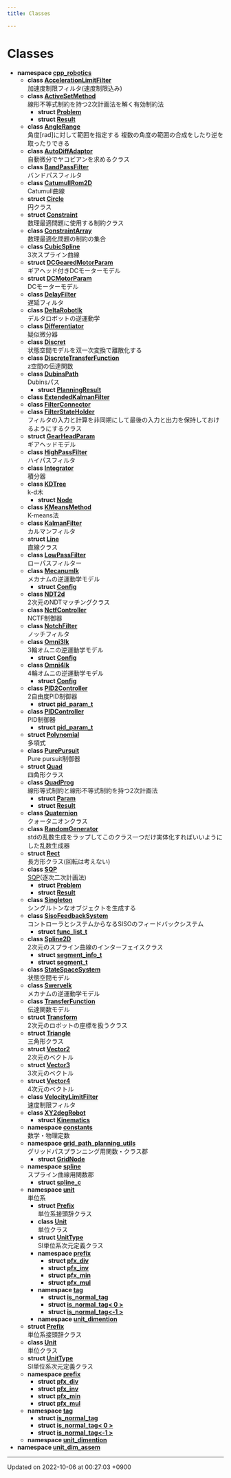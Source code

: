 ```yaml
---
title: Classes

---
```


# Classes




* **namespace [cpp_robotics](/cpp_robotics/doxybook/Namespaces/namespacecpp__robotics/)** 
    * **class [AccelerationLimitFilter](/cpp_robotics/doxybook/Classes/classcpp__robotics_1_1AccelerationLimitFilter/)** <br>加速度制限フィルタ(速度制限込み) 
    * **class [ActiveSetMethod](/cpp_robotics/doxybook/Classes/classcpp__robotics_1_1ActiveSetMethod/)** <br>線形不等式制約を持つ2次計画法を解く有効制約法 
        * **struct [Problem](/cpp_robotics/doxybook/Classes/structcpp__robotics_1_1ActiveSetMethod_1_1Problem/)** 
        * **struct [Result](/cpp_robotics/doxybook/Classes/structcpp__robotics_1_1ActiveSetMethod_1_1Result/)** 
    * **class [AngleRange](/cpp_robotics/doxybook/Classes/classcpp__robotics_1_1AngleRange/)** <br>角度[rad]に対して範囲を指定する 複数の角度の範囲の合成をしたり逆を取ったりできる 
    * **class [AutoDiffAdaptor](/cpp_robotics/doxybook/Classes/classcpp__robotics_1_1AutoDiffAdaptor/)** <br>自動微分でヤコビアンを求めるクラス 
    * **class [BandPassFilter](/cpp_robotics/doxybook/Classes/classcpp__robotics_1_1BandPassFilter/)** <br>バンドパスフィルタ 
    * **class [CatumullRom2D](/cpp_robotics/doxybook/Classes/classcpp__robotics_1_1CatumullRom2D/)** <br>Catumull曲線 
    * **struct [Circle](/cpp_robotics/doxybook/Classes/structcpp__robotics_1_1Circle/)** <br>円クラス 
    * **struct [Constraint](/cpp_robotics/doxybook/Classes/structcpp__robotics_1_1Constraint/)** <br>数理最適問題に使用する制約クラス 
    * **class [ConstraintArray](/cpp_robotics/doxybook/Classes/classcpp__robotics_1_1ConstraintArray/)** <br>数理最適化問題の制約の集合 
    * **class [CubicSpline](/cpp_robotics/doxybook/Classes/classcpp__robotics_1_1CubicSpline/)** <br>3次スプライン曲線 
    * **struct [DCGearedMotorParam](/cpp_robotics/doxybook/Classes/structcpp__robotics_1_1DCGearedMotorParam/)** <br>ギアヘッド付きDCモーターモデル 
    * **struct [DCMotorParam](/cpp_robotics/doxybook/Classes/structcpp__robotics_1_1DCMotorParam/)** <br>DCモーターモデル 
    * **class [DelayFilter](/cpp_robotics/doxybook/Classes/classcpp__robotics_1_1DelayFilter/)** <br>遅延フィルタ 
    * **class [DeltaRobotIk](/cpp_robotics/doxybook/Classes/classcpp__robotics_1_1DeltaRobotIk/)** <br>デルタロボットの逆運動学 
    * **class [Differentiator](/cpp_robotics/doxybook/Classes/classcpp__robotics_1_1Differentiator/)** <br>疑似微分器 
    * **class [Discret](/cpp_robotics/doxybook/Classes/classcpp__robotics_1_1Discret/)** <br>状態空間モデルを双一次変換で離散化する 
    * **class [DiscreteTransferFunction](/cpp_robotics/doxybook/Classes/classcpp__robotics_1_1DiscreteTransferFunction/)** <br>z空間の伝達関数 
    * **class [DubinsPath](/cpp_robotics/doxybook/Classes/classcpp__robotics_1_1DubinsPath/)** <br>Dubinsパス 
        * **struct [PlanningResult](/cpp_robotics/doxybook/Classes/structcpp__robotics_1_1DubinsPath_1_1PlanningResult/)** 
    * **class [ExtendedKalmanFilter](/cpp_robotics/doxybook/Classes/classcpp__robotics_1_1ExtendedKalmanFilter/)** 
    * **class [FilterConnector](/cpp_robotics/doxybook/Classes/classcpp__robotics_1_1FilterConnector/)** 
    * **class [FilterStateHolder](/cpp_robotics/doxybook/Classes/classcpp__robotics_1_1FilterStateHolder/)** <br>フィルタの入力と計算を非同期にして最後の入力と出力を保持しておけるようにするクラス 
    * **struct [GearHeadParam](/cpp_robotics/doxybook/Classes/structcpp__robotics_1_1GearHeadParam/)** <br>ギアヘッドモデル 
    * **class [HighPassFilter](/cpp_robotics/doxybook/Classes/classcpp__robotics_1_1HighPassFilter/)** <br>ハイパスフィルタ 
    * **class [Integrator](/cpp_robotics/doxybook/Classes/classcpp__robotics_1_1Integrator/)** <br>積分器 
    * **class [KDTree](/cpp_robotics/doxybook/Classes/classcpp__robotics_1_1KDTree/)** <br>k-d木 
        * **struct [Node](/cpp_robotics/doxybook/Classes/structcpp__robotics_1_1KDTree_1_1Node/)** 
    * **class [KMeansMethod](/cpp_robotics/doxybook/Classes/classcpp__robotics_1_1KMeansMethod/)** <br>K-means法 
    * **class [KalmanFilter](/cpp_robotics/doxybook/Classes/classcpp__robotics_1_1KalmanFilter/)** <br>カルマンフィルタ 
    * **struct [Line](/cpp_robotics/doxybook/Classes/structcpp__robotics_1_1Line/)** <br>直線クラス 
    * **class [LowPassFilter](/cpp_robotics/doxybook/Classes/classcpp__robotics_1_1LowPassFilter/)** <br>ローパスフィルター 
    * **class [MecanumIk](/cpp_robotics/doxybook/Classes/classcpp__robotics_1_1MecanumIk/)** <br>メカナムの逆運動学モデル 
        * **struct [Config](/cpp_robotics/doxybook/Classes/structcpp__robotics_1_1MecanumIk_1_1Config/)** 
    * **class [NDT2d](/cpp_robotics/doxybook/Classes/classcpp__robotics_1_1NDT2d/)** <br>2次元のNDTマッチングクラス 
    * **class [NctfController](/cpp_robotics/doxybook/Classes/classcpp__robotics_1_1NctfController/)** <br>NCTF制御器 
    * **class [NotchFilter](/cpp_robotics/doxybook/Classes/classcpp__robotics_1_1NotchFilter/)** <br>ノッチフィルタ 
    * **class [Omni3Ik](/cpp_robotics/doxybook/Classes/classcpp__robotics_1_1Omni3Ik/)** <br>3輪オムニの逆運動学モデル 
        * **struct [Config](/cpp_robotics/doxybook/Classes/structcpp__robotics_1_1Omni3Ik_1_1Config/)** 
    * **class [Omni4Ik](/cpp_robotics/doxybook/Classes/classcpp__robotics_1_1Omni4Ik/)** <br>4輪オムニの逆運動学モデル 
        * **struct [Config](/cpp_robotics/doxybook/Classes/structcpp__robotics_1_1Omni4Ik_1_1Config/)** 
    * **class [PID2Controller](/cpp_robotics/doxybook/Classes/classcpp__robotics_1_1PID2Controller/)** <br>2自由度PID制御器 
        * **struct [pid_param_t](/cpp_robotics/doxybook/Classes/structcpp__robotics_1_1PID2Controller_1_1pid__param__t/)** 
    * **class [PIDController](/cpp_robotics/doxybook/Classes/classcpp__robotics_1_1PIDController/)** <br>PID制御器 
        * **struct [pid_param_t](/cpp_robotics/doxybook/Classes/structcpp__robotics_1_1PIDController_1_1pid__param__t/)** 
    * **struct [Polynomial](/cpp_robotics/doxybook/Classes/structcpp__robotics_1_1Polynomial/)** <br>多項式 
    * **class [PurePursuit](/cpp_robotics/doxybook/Classes/classcpp__robotics_1_1PurePursuit/)** <br>Pure pursuit制御器 
    * **struct [Quad](/cpp_robotics/doxybook/Classes/structcpp__robotics_1_1Quad/)** <br>四角形クラス 
    * **class [QuadProg](/cpp_robotics/doxybook/Classes/classcpp__robotics_1_1QuadProg/)** <br>線形等式制約と線形不等式制約を持つ2次計画法 
        * **struct [Param](/cpp_robotics/doxybook/Classes/structcpp__robotics_1_1QuadProg_1_1Param/)** 
        * **struct [Result](/cpp_robotics/doxybook/Classes/structcpp__robotics_1_1QuadProg_1_1Result/)** 
    * **class [Quaternion](/cpp_robotics/doxybook/Classes/structcpp__robotics_1_1Quaternion/)** <br>クォータニオンクラス 
    * **class [RandomGenerator](/cpp_robotics/doxybook/Classes/classcpp__robotics_1_1RandomGenerator/)** <br>stdの乱数生成をラップしてこのクラス一つだけ実体化すればいいようにした乱数生成器 
    * **struct [Rect](/cpp_robotics/doxybook/Classes/structcpp__robotics_1_1Rect/)** <br>長方形クラス(回転は考えない) 
    * **class [SQP](/cpp_robotics/doxybook/Classes/classcpp__robotics_1_1SQP/)** <br>[SQP]()(逐次二次計画法) 
        * **struct [Problem](/cpp_robotics/doxybook/Classes/structcpp__robotics_1_1SQP_1_1Problem/)** 
        * **struct [Result](/cpp_robotics/doxybook/Classes/structcpp__robotics_1_1SQP_1_1Result/)** 
    * **class [Singleton](/cpp_robotics/doxybook/Classes/classcpp__robotics_1_1Singleton/)** <br>シングルトンなオブジェクトを生成する 
    * **class [SisoFeedbackSystem](/cpp_robotics/doxybook/Classes/classcpp__robotics_1_1SisoFeedbackSystem/)** <br>コントローラとシステムからなるSISOのフィードバックシステム 
        * **struct [func_list_t](/cpp_robotics/doxybook/Classes/structcpp__robotics_1_1SisoFeedbackSystem_1_1func__list__t/)** 
    * **class [Spline2D](/cpp_robotics/doxybook/Classes/classcpp__robotics_1_1Spline2D/)** <br>2次元のスプライン曲線のインターフェイスクラス 
        * **struct [segment_info_t](/cpp_robotics/doxybook/Classes/structcpp__robotics_1_1Spline2D_1_1segment__info__t/)** 
        * **struct [segment_t](/cpp_robotics/doxybook/Classes/structcpp__robotics_1_1Spline2D_1_1segment__t/)** 
    * **class [StateSpaceSystem](/cpp_robotics/doxybook/Classes/classcpp__robotics_1_1StateSpaceSystem/)** <br>状態空間モデル 
    * **class [SwerveIk](/cpp_robotics/doxybook/Classes/classcpp__robotics_1_1SwerveIk/)** <br>メカナムの逆運動学モデル 
    * **class [TransferFunction](/cpp_robotics/doxybook/Classes/classcpp__robotics_1_1TransferFunction/)** <br>伝達関数モデル 
    * **struct [Transform](/cpp_robotics/doxybook/Classes/structcpp__robotics_1_1Transform/)** <br>2次元のロボットの座標を扱うクラス 
    * **struct [Triangle](/cpp_robotics/doxybook/Classes/structcpp__robotics_1_1Triangle/)** <br>三角形クラス 
    * **struct [Vector2](/cpp_robotics/doxybook/Classes/structcpp__robotics_1_1Vector2/)** <br>2次元のベクトル 
    * **struct [Vector3](/cpp_robotics/doxybook/Classes/structcpp__robotics_1_1Vector3/)** <br>3次元のベクトル 
    * **struct [Vector4](/cpp_robotics/doxybook/Classes/structcpp__robotics_1_1Vector4/)** <br>4次元のベクトル 
    * **class [VelocityLimitFilter](/cpp_robotics/doxybook/Classes/classcpp__robotics_1_1VelocityLimitFilter/)** <br>速度制限フィルタ 
    * **class [XY2degRobot](/cpp_robotics/doxybook/Classes/classcpp__robotics_1_1XY2degRobot/)** 
        * **struct [Kinematics](/cpp_robotics/doxybook/Classes/structcpp__robotics_1_1XY2degRobot_1_1Kinematics/)** 
    * **namespace [constants](/cpp_robotics/doxybook/Namespaces/namespacecpp__robotics_1_1constants/)** <br>数学・物理定数 
    * **namespace [grid_path_planning_utils](/cpp_robotics/doxybook/Namespaces/namespacecpp__robotics_1_1grid__path__planning__utils/)** <br>グリッドパスプランニング用関数・クラス郡 
        * **struct [GridNode](/cpp_robotics/doxybook/Classes/structcpp__robotics_1_1grid__path__planning__utils_1_1GridNode/)** 
    * **namespace [spline](/cpp_robotics/doxybook/Namespaces/namespacecpp__robotics_1_1spline/)** <br>スプライン曲線用関数郡 
        * **struct [spline_c](/cpp_robotics/doxybook/Classes/structcpp__robotics_1_1spline_1_1spline__c/)** 
    * **namespace [unit](/cpp_robotics/doxybook/Namespaces/namespacecpp__robotics_1_1unit/)** <br>単位系 
        * **struct [Prefix](/cpp_robotics/doxybook/Classes/structcpp__robotics_1_1unit_1_1Prefix/)** <br>単位系接頭辞クラス 
        * **class [Unit](/cpp_robotics/doxybook/Classes/classcpp__robotics_1_1unit_1_1Unit/)** <br>単位クラス 
        * **struct [UnitType](/cpp_robotics/doxybook/Classes/structcpp__robotics_1_1unit_1_1UnitType/)** <br>SI単位系次元定義クラス 
        * **namespace [prefix](/cpp_robotics/doxybook/Namespaces/namespacecpp__robotics_1_1unit_1_1prefix/)** 
            * **struct [pfx_div](/cpp_robotics/doxybook/Classes/structcpp__robotics_1_1unit_1_1prefix_1_1pfx__div/)** 
            * **struct [pfx_inv](/cpp_robotics/doxybook/Classes/structcpp__robotics_1_1unit_1_1prefix_1_1pfx__inv/)** 
            * **struct [pfx_min](/cpp_robotics/doxybook/Classes/structcpp__robotics_1_1unit_1_1prefix_1_1pfx__min/)** 
            * **struct [pfx_mul](/cpp_robotics/doxybook/Classes/structcpp__robotics_1_1unit_1_1prefix_1_1pfx__mul/)** 
        * **namespace [tag](/cpp_robotics/doxybook/Namespaces/namespacecpp__robotics_1_1unit_1_1tag/)** 
            * **struct [is_normal_tag](/cpp_robotics/doxybook/Classes/structcpp__robotics_1_1unit_1_1tag_1_1is__normal__tag/)** 
            * **struct [is_normal_tag< 0 >](/cpp_robotics/doxybook/Classes/structcpp__robotics_1_1unit_1_1tag_1_1is__normal__tag_3_010_01_4/)** 
            * **struct [is_normal_tag<-1 >](/cpp_robotics/doxybook/Classes/structcpp__robotics_1_1unit_1_1tag_1_1is__normal__tag_3-1_01_4/)** 
        * **namespace [unit_dimention](/cpp_robotics/doxybook/Namespaces/namespacecpp__robotics_1_1unit_1_1unit__dimention/)** 
    * **struct [Prefix](/cpp_robotics/doxybook/Classes/structcpp__robotics_1_1unit_1_1Prefix/)** <br>単位系接頭辞クラス 
    * **class [Unit](/cpp_robotics/doxybook/Classes/classcpp__robotics_1_1unit_1_1Unit/)** <br>単位クラス 
    * **struct [UnitType](/cpp_robotics/doxybook/Classes/structcpp__robotics_1_1unit_1_1UnitType/)** <br>SI単位系次元定義クラス 
    * **namespace [prefix](/cpp_robotics/doxybook/Namespaces/namespacecpp__robotics_1_1unit_1_1prefix/)** 
        * **struct [pfx_div](/cpp_robotics/doxybook/Classes/structcpp__robotics_1_1unit_1_1prefix_1_1pfx__div/)** 
        * **struct [pfx_inv](/cpp_robotics/doxybook/Classes/structcpp__robotics_1_1unit_1_1prefix_1_1pfx__inv/)** 
        * **struct [pfx_min](/cpp_robotics/doxybook/Classes/structcpp__robotics_1_1unit_1_1prefix_1_1pfx__min/)** 
        * **struct [pfx_mul](/cpp_robotics/doxybook/Classes/structcpp__robotics_1_1unit_1_1prefix_1_1pfx__mul/)** 
    * **namespace [tag](/cpp_robotics/doxybook/Namespaces/namespacecpp__robotics_1_1unit_1_1tag/)** 
        * **struct [is_normal_tag](/cpp_robotics/doxybook/Classes/structcpp__robotics_1_1unit_1_1tag_1_1is__normal__tag/)** 
        * **struct [is_normal_tag< 0 >](/cpp_robotics/doxybook/Classes/structcpp__robotics_1_1unit_1_1tag_1_1is__normal__tag_3_010_01_4/)** 
        * **struct [is_normal_tag<-1 >](/cpp_robotics/doxybook/Classes/structcpp__robotics_1_1unit_1_1tag_1_1is__normal__tag_3-1_01_4/)** 
    * **namespace [unit_dimention](/cpp_robotics/doxybook/Namespaces/namespacecpp__robotics_1_1unit_1_1unit__dimention/)** 
* **namespace [unit_dim_assem](/cpp_robotics/doxybook/Namespaces/namespaceunit__dim__assem/)** 



-------------------------------

Updated on 2022-10-06 at 00:27:03 +0900
